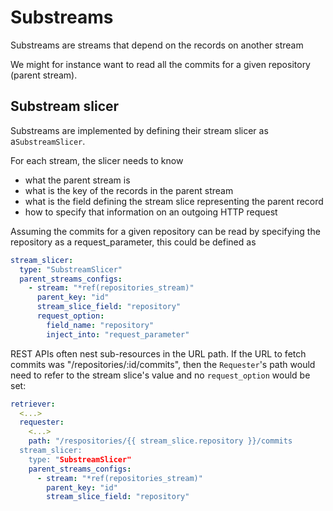 # Substreams

Substreams are streams that depend on the records on another stream

We might for instance want to read all the commits for a given repository (parent stream).

## Substream slicer

Substreams are implemented by defining their stream slicer as a`SubstreamSlicer`.

For each stream, the slicer needs to know

- what the parent stream is
- what is the key of the records in the parent stream
- what is the field defining the stream slice representing the parent record
- how to specify that information on an outgoing HTTP request

Assuming the commits for a given repository can be read by specifying the repository as a request_parameter, this could be defined as

```yaml
stream_slicer:
  type: "SubstreamSlicer"
  parent_streams_configs:
    - stream: "*ref(repositories_stream)"
      parent_key: "id"
      stream_slice_field: "repository"
      request_option:
        field_name: "repository"
        inject_into: "request_parameter"
```

REST APIs often nest sub-resources in the URL path.
If the URL to fetch commits was "/repositories/:id/commits", then the `Requester`'s path would need to refer to the stream slice's value and no `request_option` would be set:

```yaml
retriever:
  <...>
  requester:
    <...>
    path: "/respositories/{{ stream_slice.repository }}/commits
  stream_slicer:
    type: "SubstreamSlicer"
    parent_streams_configs:
      - stream: "*ref(repositories_stream)"
        parent_key: "id"
        stream_slice_field: "repository"
```
